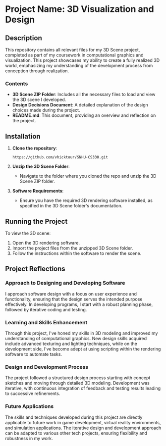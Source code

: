 # Project Name: 3D Visualization and Design

## Description
This repository contains all relevant files for my 3D Scene project, completed as part of my coursework in computational graphics and visualization. This project showcases my ability to create a fully realized 3D world, emphasizing my understanding of the development process from conception through realization.

### Contents
- **3D Scene ZIP Folder**: Includes all the necessary files to load and view the 3D scene I developed.
- **Design Decisions Document**: A detailed explanation of the design choices made during the project.
- **README.md**: This document, providing an overview and reflection on the project.

## Installation

1. **Clone the repository**:
   ```
   https://github.com/vhicktour/SNHU-CS330.git
   ```
2. **Unzip the 3D Scene Folder**:
   - Navigate to the folder where you cloned the repo and unzip the 3D Scene ZIP folder.

3. **Software Requirements**:
   - Ensure you have the required 3D rendering software installed, as specified in the 3D Scene folder's documentation.

## Running the Project
To view the 3D scene:
1. Open the 3D rendering software.
2. Import the project files from the unzipped 3D Scene folder.
3. Follow the instructions within the software to render the scene.

## Project Reflections
### Approach to Designing and Developing Software
I approach software design with a focus on user experience and functionality, ensuring that the design serves the intended purpose effectively. In developing programs, I start with a robust planning phase, followed by iterative coding and testing.

### Learning and Skills Enhancement
Through this project, I've honed my skills in 3D modeling and improved my understanding of computational graphics. New design skills acquired include advanced texturing and lighting techniques, while on the development side, I've become adept at using scripting within the rendering software to automate tasks.

### Design and Development Process
The project followed a structured design process starting with concept sketches and moving through detailed 3D modeling. Development was iterative, with continuous integration of feedback and testing results leading to successive refinements.

### Future Applications
The skills and techniques developed during this project are directly applicable to future work in game development, virtual reality environments, and simulation applications. The iterative design and development approach can be adapted to various other tech projects, ensuring flexibility and robustness in my work.
